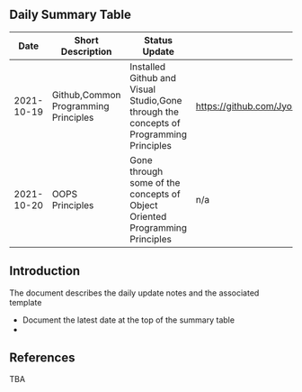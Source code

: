 ## Daily Summary Table

| Date |   Short Description |  Status Update |  Links |   Additional comments |
|---|---|---|---|---|
| 2021-10-19 | Github,Common Programming Principles  | Installed Github and Visual Studio,Gone through the concepts of Programming Principles| https://github.com/Jyoshnasai48/Trail/edit/main/Daily_Status.md | n/a | 
| 2021-10-20 | OOPS Principles | Gone through some of the concepts of Object Oriented Programming Principles | n/a |

## Introduction
The document describes the daily update notes and the associated template
- Document the latest date at the top of the summary table
- 

## References

TBA

